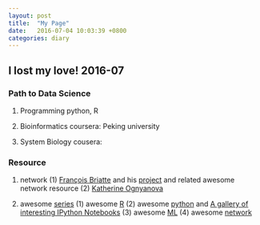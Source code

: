 ```yaml
---
layout: post
title:  "My Page"
date:   2016-07-04 10:03:39 +0800
categories: diary
---
```

## I lost my love! 2016-07

### Path to Data Science
1. Programming
python, R

2. Bioinformatics
coursera: Peking university

3. System Biology 
cousera: 

### Resource
1. network 
(1) [François Briatte](https://github.com/briatte) and his [project](https://briatte.github.io/) and related awesome network resource
(2) [Katherine Ognyanova](http://kateto.net/)

2. awesome [series](https://github.com/sindresorhus/awesome)
(1) awesome [R](https://github.com/qinwf/awesome-R)
(2) awesome [python](https://github.com/vinta/awesome-python) and [A gallery of interesting IPython Notebooks](https://github.com/ipython/ipython/wiki/A-gallery-of-interesting-IPython-Notebooks)
(3) awesome [ML](https://github.com/josephmisiti/awesome-machine-learning)
(4) awesome [network]()
